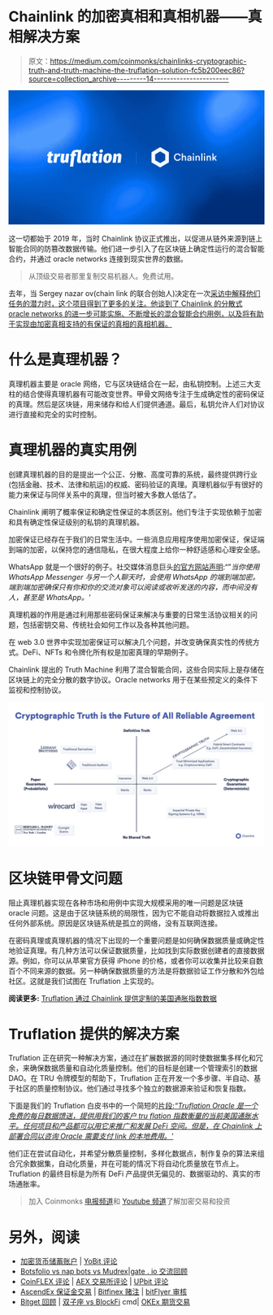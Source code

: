 # Chainlink 的加密真相和真相机器——真相解决方案

> 原文：<https://medium.com/coinmonks/chainlinks-cryptographic-truth-and-truth-machine-the-truflation-solution-fc5b200eec86?source=collection_archive---------14----------------------->

![](img/e2d99f2db726281e7847798d149bc6f7.png)

这一切都始于 2019 年，当时 Chainlink 协议正式推出，以促进从链外来源到链上智能合同的防篡改数据传输。他们进一步引入了在区块链上确定性运行的混合智能合约，并通过 oracle networks 连接到现实世界的数据。

> 从顶级交易者那里复制交易机器人。免费试用。

去年，当 Sergey nazar ov(chain link 的联合创始人)决定在一次[采访中解释他们任务的潜力时，这个项目得到了更多的关注。他谈到了 Chainlink 的分散式 oracle networks 的进一步可能实施、不断增长的混合智能合约用例，以及将有助于实现由加密真相支持的有保证的真相的真相机器。](https://www.coindesk.com/markets/2021/05/21/an-interview-with-chainlinks-sergey-nazarov/)

# 什么是真理机器？

真理机器主要是 oracle 网络，它与区块链结合在一起，由私钥控制。上述三大支柱的结合使得真理机器有可能改变世界。甲骨文网络专注于生成确定性的密码保证的真理。然后是区块链，用来储存和给人们提供通道。最后，私钥允许人们对协议进行直接和完全的实时控制。

# 真理机器的真实用例

创建真理机器的目的是提出一个公正、分散、高度可靠的系统，最终提供跨行业(包括金融、技术、法律和航运)的权威、密码验证的真理。真理机器似乎有很好的能力来保证与同伴关系中的真理，但当时被大多数人低估了。

Chainlink 阐明了概率保证和确定性保证的本质区别。他们专注于实现依赖于加密和具有确定性保证级别的私钥的真理机器。

加密保证已经存在于我们的日常生活中。一些消息应用程序使用加密保证，保证端到端的加密，以保持您的通信隐私，在很大程度上给你一种舒适感和心理安全感。

WhatsApp 就是一个很好的例子。社交媒体消息巨头[的官方网站声明](https://faq.whatsapp.com/general/security-and-privacy/end-to-end-encryption/?lang=en):“”*当你使用 WhatsApp Messenger 与另一个人聊天时，会使用 WhatsApp 的端到端加密。端到端加密确保只有你和你的交流对象可以阅读或收听发送的内容，而中间没有人，甚至是 WhatsApp。'*

真理机器的作用是通过利用那些密码保证来解决与重要的日常生活协议相关的问题，包括密钥交易、传统社会如何工作以及各种其他问题。

在 web 3.0 世界中实现加密保证可以解决几个问题，并改变确保真实性的传统方式。DeFi、NFTs 和令牌化所有权是加密真理的早期例子。

Chainlink 提出的 Truth Machine 利用了混合智能合同，这些合同实际上是存储在区块链上的完全分散的数字协议。Oracle networks 用于在某些预定义的条件下监视和控制协议。

![](img/610475b2c0981356f8e6422f9c748531.png)

# 区块链甲骨文问题

阻止真理机器实现在各种市场和用例中实现大规模采用的唯一问题是区块链 oracle 问题。这是由于区块链系统的局限性，因为它不能自动将数据拉入或推出任何外部系统。原因是区块链系统是孤立的网络，没有互联网连接。

在密码真理或真理机器的情况下出现的一个重要问题是如何确保数据质量或确定性地验证真理。有几种方法可以保证数据质量，比如找到实际数据创建者的直接数据源。例如，你可以从苹果官方获得 iPhone 的价格，或者你可以收集并比较来自数百个不同来源的数据。另一种确保数据质量的方法是将数据验证工作分散和外包给社区。这就是我们试图在 Truflation 上实现的。

**阅读更多:** [Truflation 通过 Chainlink 提供定制的美国通胀指数数据](https://chainlinktoday.com/truflation-delivers-custom-u-s-inflation-index-data-on-chain-via-chainlink/)

# Truflation 提供的解决方案

Truflation 正在研究一种解决方案，通过在扩展数据源的同时使数据集多样化和冗余，来确保数据质量和自动化质量控制。他们的目标是创建一个管理索引的数据 DAO。在 TRU 令牌模型的帮助下，Truflation 正在开发一个多步骤、半自动、基于社区的质量控制协议。他们通过寻找多个独立的数据源来验证和恢复指数。

下面是我们的 Truflation 白皮书中的一个简短的[片段:*“Truflation Oracle 是一个免费的每日数据馈送，提供用我们的客户 tru flation 指数衡量的当前美国通胀水平。任何项目和产品都可以用它来推广和发展 DeFi 空间。但是，在 Chainlink 上部署合同以咨询 Oracle 需要支付 link 的本地费用。'*](https://whitepaper.truflation.com/the-truflation-index/data-sources)

他们正在尝试自动化，并希望分散质量控制，多样化数据点，制作复杂的算法来组合冗余数据集，自动化质量，并在可能的情况下将自动化质量放在节点上。Truflation 的最终目标是为所有 DeFi 产品提供无偏见的、数据驱动的、真实的市场通胀率。

> 加入 Coinmonks [电报频道](https://t.me/coincodecap)和 [Youtube 频道](https://www.youtube.com/c/coinmonks/videos)了解加密交易和投资

# 另外，阅读

*   [加密货币储蓄账户](/coinmonks/cryptocurrency-savings-accounts-be3bc0feffbf) | [YoBit 评论](/coinmonks/yobit-review-175464162c62)
*   [Botsfolio vs nap bots vs Mudrex](/coinmonks/botsfolio-vs-napbots-vs-mudrex-c81344970c02)|[gate . io 交流回顾](/coinmonks/gate-io-exchange-review-61bf87b7078f)
*   [CoinFLEX 评论](https://coincodecap.com/coinflex-review) | [AEX 交易所评论](https://coincodecap.com/aex-exchange-review) | [UPbit 评论](https://coincodecap.com/upbit-review)
*   [AscendEx 保证金交易](https://coincodecap.com/ascendex-margin-trading) | [Bitfinex 赌注](https://coincodecap.com/bitfinex-staking) | [bitFlyer 审核](https://coincodecap.com/bitflyer-review)
*   [Bitget 回顾](https://coincodecap.com/bitget-review) | [双子座 vs BlockFi](https://coincodecap.com/gemini-vs-blockfi) cmd| [OKEx 期货交易](https://coincodecap.com/okex-futures-trading)